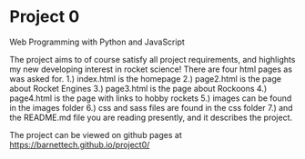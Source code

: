 # Project 0

Web Programming with Python and JavaScript

The project aims to of course satisfy all project requirements, and highlights my new developing interest in rocket science!
There are four html pages as was asked for.
1.)  index.html is the homepage
2.)  page2.html is the page about Rocket Engines
3.)  page3.html is the page about Rockoons
4.)  page4.html is the page with links to hobby rockets
5.)  images can be found in the images folder
6.)  css and sass files are found in the css folder
7.)  and the README.md file you are reading presently, and it describes the project.

The project can be viewed on github pages at https://barnettech.github.io/project0/